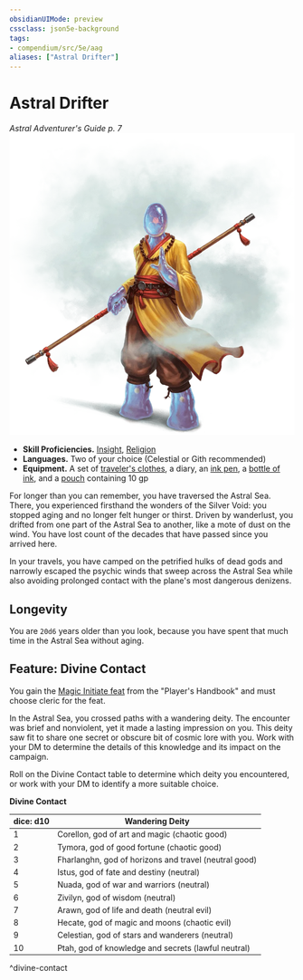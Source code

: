 ```yaml
---
obsidianUIMode: preview
cssclass: json5e-background
tags:
- compendium/src/5e/aag
aliases: ["Astral Drifter"]
---
```

# Astral Drifter
*Astral Adventurer's Guide p. 7*  
![Plasmoid Astral Drifter](../../../assets/img/astral-drifter.webp)  

- **Skill Proficiencies.** [Insight](../../../Rules%20&%20Options/5e%20Rules/skills.md##Insight), [Religion](../../../Rules%20&%20Options/5e%20Rules/skills.md##Religion)  
- **Languages.** Two of your choice (Celestial or Gith recommended)  
- **Equipment.** A set of [traveler's clothes](travelers-clothes.md#), a diary, an [ink pen](ink-pen.md#), a [bottle of ink](ink-1-ounce-bottle.md#), and a [pouch](pouch.md#) containing 10 gp  

For longer than you can remember, you have traversed the Astral Sea. There, you experienced firsthand the wonders of the Silver Void: you stopped aging and no longer felt hunger or thirst. Driven by wanderlust, you drifted from one part of the Astral Sea to another, like a mote of dust on the wind. You have lost count of the decades that have passed since you arrived here.

In your travels, you have camped on the petrified hulks of dead gods and narrowly escaped the psychic winds that sweep across the Astral Sea while also avoiding prolonged contact with the plane's most dangerous denizens.

## Longevity

You are `20d6` years older than you look, because you have spent that much time in the Astral Sea without aging.

## Feature: Divine Contact

You gain the [Magic Initiate feat](../../feats/magic-initiate.md#) from the "Player's Handbook" and must choose cleric for the feat.

In the Astral Sea, you crossed paths with a wandering deity. The encounter was brief and nonviolent, yet it made a lasting impression on you. This deity saw fit to share one secret or obscure bit of cosmic lore with you. Work with your DM to determine the details of this knowledge and its impact on the campaign.

Roll on the Divine Contact table to determine which deity you encountered, or work with your DM to identify a more suitable choice.

**Divine Contact**

| dice: d10 | Wandering Deity |
|-----------|-----------------|
| 1 | Corellon, god of art and magic (chaotic good) |
| 2 | Tymora, god of good fortune (chaotic good) |
| 3 | Fharlanghn, god of horizons and travel (neutral good) |
| 4 | Istus, god of fate and destiny (neutral) |
| 5 | Nuada, god of war and warriors (neutral) |
| 6 | Zivilyn, god of wisdom (neutral) |
| 7 | Arawn, god of life and death (neutral evil) |
| 8 | Hecate, god of magic and moons (chaotic evil) |
| 9 | Celestian, god of stars and wanderers (neutral) |
| 10 | Ptah, god of knowledge and secrets (lawful neutral) |
^divine-contact